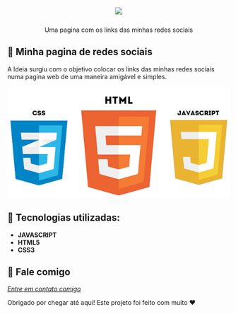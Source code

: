 
<h1 align="center">
    <img width="600" src="assets/ivowebpage.gif" />
</h1>


<p align="center">
Uma pagina com os links das minhas redes sociais
</p>

📌 Minha pagina de redes sociais
------------------
A Ideia surgiu com o objetivo colocar os links das minhas redes sociais numa pagina web de uma maneira amigável e simples. 



<img src="assets/html-css-javascript.jpg" >


🔧 Tecnologias utilizadas:
------------------

- <strong>JAVASCRIPT</strong>
- <strong>HTML5</strong>
- <strong>CSS3</strong>

💬 Fale comigo
------------------
[*Entre em contato comigo*](https://www.linkedin.com/in/ivo-baptista-3712144/)

Obrigado por chegar até aqui! Este projeto foi feito com muito ❤














